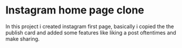 # Instagram home page clone

In this project i created instagram first page, basically i copied the the publish card and added some features
like liking a post oftentimes and make sharing.


